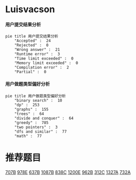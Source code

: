 # Luisvacson

<!-- tabs:start -->



#### **用户提交结果分析**

```mermaid
pie title 用户提交结果分析
    "Accepted" :  24
    "Rejected" :  0
    "Wrong answer" :  21
    "Runtime error" :  3
    "Time limit exceeded" :  0
    "Memory limit exceeded" :  0
    "Compilation error" :  2
    "Partial" :  0
```

#### **用户做题类型偏好分析**

```mermaid
pie title 用户做题类型偏好分析
    "binary search" :  10
    "dp" :  253
    "graphs" :  155
    "trees" :  64
    "divide and conquer" :  64
    "greedy" :  785
    "two pointers" :  3
    "dfs and similar" :  77
    "math" :  77
```



<!-- tabs:end -->
# 推荐题目
[707B](https://codeforces.com/contest/707/problem/B)
[978E](https://codeforces.com/contest/978/problem/E)
[637B](https://codeforces.com/contest/637/problem/B)
[1087B](https://codeforces.com/contest/1087/problem/B)
[838C](https://codeforces.com/contest/838/problem/C)
[1200E](https://codeforces.com/contest/1200/problem/E)
[962B](https://codeforces.com/contest/962/problem/B)
[312C](https://codeforces.com/contest/312/problem/C)
[1327A](https://codeforces.com/contest/1327/problem/A)
[732A](https://codeforces.com/contest/732/problem/A)

